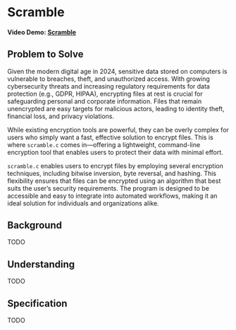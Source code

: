 # Scramble

#### Video Demo:  [Scramble](https://youtu.be/KNZfhI4DNzo)

## Problem to Solve

Given the modern digital age in 2024, sensitive data stored on computers is vulnerable to breaches, theft, and unauthorized access. With growing cybersecurity threats and increasing regulatory requirements for data protection (e.g., GDPR, HIPAA), encrypting files at rest is crucial for safeguarding personal and corporate information. Files that remain unencrypted are easy targets for malicious actors, leading to identity theft, financial loss, and privacy violations.

While existing encryption tools are powerful, they can be overly complex for users who simply want a fast, effective solution to encrypt files. This is where `scramble.c` comes in—offering a lightweight, command-line encryption tool that enables users to protect their data with minimal effort.

`scramble.c` enables users to encrypt files by employing several encryption techniques, including bitwise inversion, byte reversal, and hashing. This flexibility ensures that files can be encrypted using an algorithm that best suits the user’s security requirements. The program is designed to be accessible and easy to integrate into automated workflows, making it an ideal solution for individuals and organizations alike.

## Background

TODO

## Understanding

TODO

## Specification

TODO
